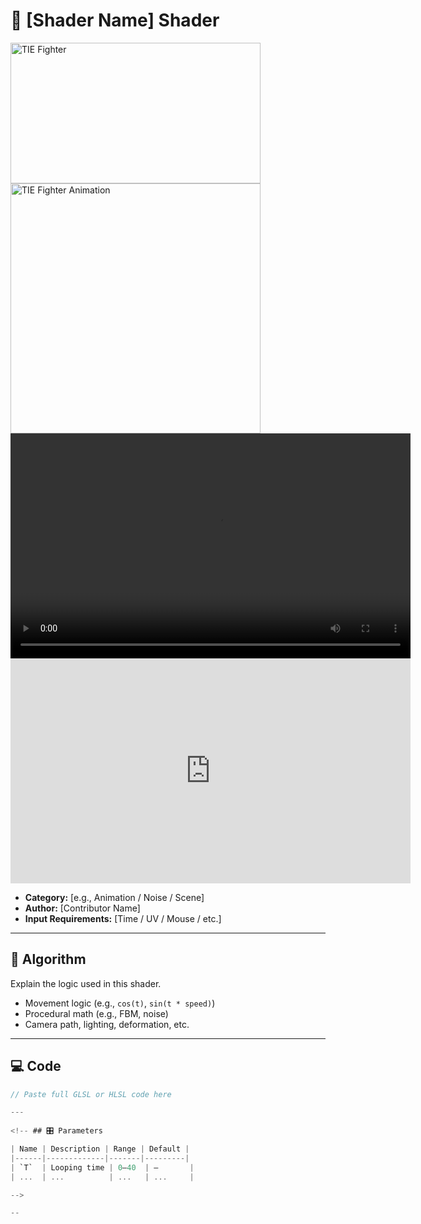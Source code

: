 #  🧩 [Shader Name] Shader

<!-- this one is to display the shader output either by locally storing in the directory under static/images/...
or, external link like of a github can be added -->

<!-- this is for locally stored images -->
<img src="image directory stored locally inside project" alt="TIE Fighter" width="400" height="225">
<!-- this is for external  link  -->
<img src="https://......." width="400" alt="TIE Fighter Animation">



<!-- this is for locally stored videos -->
<video controls width="640" height="360" >
  <source src="video path stored locally" type="video/mp4">
  Your browser does not support the video tag.
</video>

<!-- this is for external link, copy the embed code for given video and paste it here -->
<iframe width="640" height="360" 
  src="https://www.youtube.com/embed/VIDEO_ID" 
  title="TIE Fighter Shader Demo"
  frameborder="0" allowfullscreen></iframe>



- **Category:** [e.g., Animation / Noise / Scene]
- **Author:** [Contributor Name]
- **Input Requirements:** [Time / UV / Mouse / etc.]

---

## 🧠 Algorithm

Explain the logic used in this shader.

- Movement logic (e.g., `cos(t)`, `sin(t * speed)`)
- Procedural math (e.g., FBM, noise)
- Camera path, lighting, deformation, etc.

---

## 💻 Code

```glsl
// Paste full GLSL or HLSL code here

---
 
<!-- ## 🎛️ Parameters

| Name | Description | Range | Default |
|------|-------------|-------|---------|
| `T`  | Looping time | 0–40  | —       |
| ...  | ...          | ...   | ...     |

-->

--
